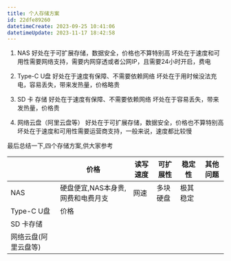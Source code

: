 ```yaml
---
title: 个人存储方案
id: 22dfe89260
datetimeCreate: 2023-09-25 10:41:06
datetimeUpdate: 2023-11-17 18:42:58
---
```

1. NAS 
	好处在于可扩展存储，数据安全，价格也不算特别高
	坏处在于速度和可用性需要网络支持，需要内网穿透或者公网IP，且需要24小时开启，费电

2. Type-C U盘
	好处在于速度有保障、不需要依赖网络
	坏处在于用时候没法充电，容易丢失，带来发热量，价格略贵

3. SD 卡 存储
	好处在于速度有保障、不需要依赖网络
	坏处在于容易丢失，带来发热量，价格贵

4. 网络云盘（阿里云盘等）
	好处在于可扩展存储，数据安全，价格也不算特别高
	坏处在于速度和可用性需要运营商支持，一般来说，速度都比较慢

最后总结一下,四个存储方案,供大家参考

|  | 价格 | 读写速度 | 可扩展性 | 稳定性 | 其他问题 | 
| --- | --- | --- | --- | --- | --- |
| NAS | 硬盘便宜,NAS本身贵,网费和电费月支 | 网速 | 多块硬盘 | 极其稳定 |  |
| Type-C U盘 | 价格 |  |  |  |  |
| SD 卡存储 |  |  |  |  |  |
| 网络云盘(阿里云盘等) |  |  |  |  |  |

